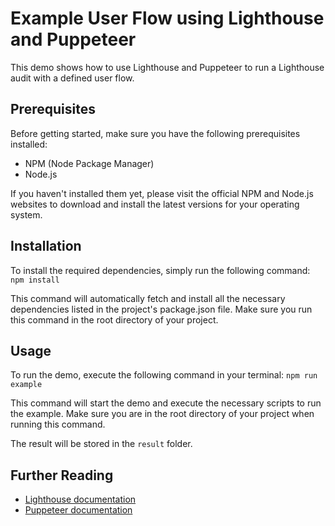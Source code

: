 # Example User Flow using Lighthouse and Puppeteer

This demo shows how to use Lighthouse and Puppeteer to run a Lighthouse audit with a defined user flow.

## Prerequisites

Before getting started, make sure you have the following prerequisites installed:

- NPM (Node Package Manager)
- Node.js

If you haven't installed them yet, please visit the official NPM and Node.js websites to download and install the latest versions for your operating system.

## Installation

To install the required dependencies, simply run the following command:
`npm install`

This command will automatically fetch and install all the necessary dependencies listed in the project's package.json file. Make sure you run this command in the root directory of your project.

## Usage

To run the demo, execute the following command in your terminal:
`npm run example`

This command will start the demo and execute the necessary scripts to run the example.
Make sure you are in the root directory of your project when running this command.

The result will be stored in the `result` folder.

## Further Reading

- [Lighthouse documentation](https://developers.google.com/web/tools/lighthouse/)
- [Puppeteer documentation](https://pptr.dev/)
